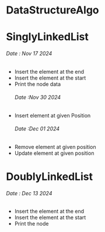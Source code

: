 # DataStructureAlgo
# SinglyLinkedList
<h6>Date : Nov 17 2024</h6>
<ul>
  <li>Insert the element at the end</li>
  <li>Insert the element at the start</li>
  <li>Print the node data</li>
  <h6>Date :Nov 30 2024</h6>
  <li>Insert element at given Position</li>
  <h6>Date :Dec 01 2024</h6>
  <li>Remove element at given position</li>
  <li>Update element at given position</li>
</ul>

# DoublyLinkedList
<h6>Date : Dec 13 2024</h6>
<ul>
  <li>Insert the element at the end</li>
  <li>Insert the element at the start</li>
  <li>Print the node</li>
</ul>
